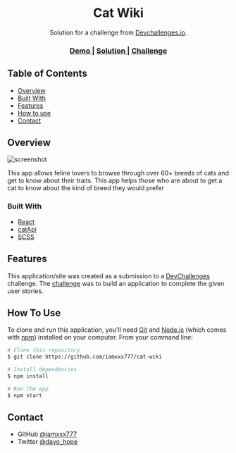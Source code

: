 <!-- Please update value in the {}  -->

<h1 align="center">Cat Wiki</h1>

<div align="center">
   Solution for a challenge from  <a href="http://devchallenges.io" target="_blank">Devchallenges.io</a>.
</div>

<div align="center">
  <h3>
    <a href="https://{your-demo-link.your-domain}">
      Demo
    </a>
    <span> | </span>
    <a href="https://github.com/iamxxx777/cat-wiki">
      Solution
    </a>
    <span> | </span>
    <a href="https://devchallenges.io/challenges/f4NJ53rcfgrP6sBMD2jt">
      Challenge
    </a>
  </h3>
</div>

<!-- TABLE OF CONTENTS -->

## Table of Contents

- [Overview](#overview)
- [Built With](#built-with)
- [Features](#features)
- [How to use](#how-to-use)
- [Contact](#contact)

<!-- OVERVIEW -->

## Overview

![screenshot](https://res.cloudinary.com/iamxxx777/image/upload/v1634859232/Catwiki_alqngq.png)


This app allows feline lovers to browse through over 60+ breeds of cats and get to know about their traits. This app helps those who are about to get a cat to know about the kind of breed they would prefer

### Built With

<!-- This section should list any major frameworks that you built your project using. Here are a few examples.-->

- [React](https://reactjs.org/)
- [catApi](https://thecatapi.com/)
- [SCSS](https://sass-lang.com/)

## Features

<!-- List the features of your application or follow the template. Don't share the figma file here :) -->

This application/site was created as a submission to a [DevChallenges](https://devchallenges.io/challenges) challenge. The [challenge](https://devchallenges.io/challenges/f4NJ53rcfgrP6sBMD2jt) was to build an application to complete the given user stories.


## How To Use

<!-- Example: -->

To clone and run this application, you'll need [Git](https://git-scm.com) and [Node.js](https://nodejs.org/en/download/) (which comes with [npm](http://npmjs.com)) installed on your computer. From your command line:

```bash
# Clone this repository
$ git clone https://github.com/iamxxx777/cat-wiki

# Install dependencies
$ npm install

# Run the app
$ npm start
```

## Contact

- GitHub [@iamxxx777](https://github.com/iamxxx777)
- Twitter [@dayo_hope](https://twitter.com/dayo_hope)
